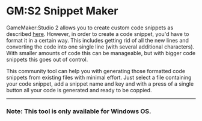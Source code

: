 # GM:S2 Snippet Maker

GameMaker:Studio 2 allows you to create custom code snippets as described [here](https://help.yoyogames.com/hc/en-us/articles/360022531011-How-To-Create-a-Custom-Code-Snippets-File). However, in order to create a code snippet, you'd have to format it in a certain way. This includes getting rid of all the new lines and converting the code into one single line (with several additional characters). With smaller amounts of code this can be manageable, but with bigger code snippets this goes out of control. 

This community tool can help you with generating those formatted code snippets from existing files with minimal effort. Just select a file containing your code snippet, add a snippet name and key and with a press of a single button all your code is generated and ready to be coppied.

---
### Note: This tool is only available for Windows OS.